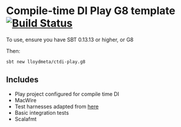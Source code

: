 # Compile-time DI Play G8 template [![Build Status](https://travis-ci.org/lloydmeta/ctdi-play.g8.svg?branch=master)](https://travis-ci.org/lloydmeta/ctdi-play.g8)

To use, ensure you have SBT 0.13.13 or higher, or G8

Then:

```
sbt new lloydmeta/ctdi-play.g8
```

## Includes

- Play project configured for compile time DI
- MacWire
- Test harnesses adapted from [here](https://github.com/playframework/play-scala-compile-di-with-tests)
- Basic integration tests
- Scalafmt